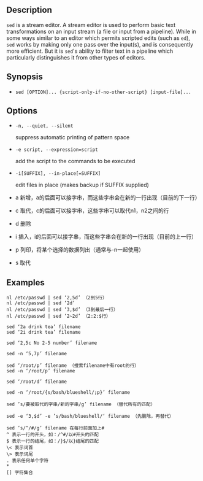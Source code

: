 ## Description

`sed` is a stream editor. A stream editor is used to perform basic text transformations on an input stream (a file or input from a pipeline). While in some ways similar to an editor which permits scripted edits (such as `ed`), `sed` works by making only one pass over the input(s), and is consequently more efficient. But it is `sed`'s ability to filter text in a pipeline which particularly distinguishes it from other types of editors.

## Synopsis

- `sed [OPTION]... {script-only-if-no-other-script} [input-file]...`

## Options

- `-n, --quiet, --silent`

    suppress automatic printing of pattern space

- `-e script, --expression=script`

    add the script to the commands to be executed

- `-i[SUFFIX], --in-place[=SUFFIX]`

    edit files in place (makes backup if SUFFIX supplied)

- a 新增，a的后面可以接字串，而这些字串会在新的一行出现（目前的下一行）
- c 取代，c的后面可以接字串，这些字串可以取代n1，n2之间的行
- d 删除
- i 插入，i的后面可以接字串，而这些字串会在新的一行出现（目前的上一行）
- p 列印，将某个选择的数据列出（通常与-n一起使用）
- s 取代

## Examples

```
nl /etc/passwd | sed ‘2,5d’ （2到5行）
nl /etc/passwd | sed ‘2d’
nl /etc/passwd | sed ‘3,$d’ （3到最后一行）
nl /etc/passwd | sed ‘2~2d’ （2:2:$行）

sed ‘2a drink tea’ filename
sed ‘2i drink tea’ filename

sed ‘2,5c No 2-5 number’ filename

sed -n ‘5,7p’ filename

sed ‘/root/p’ filename （搜索filename中有root的行）
sed -n ‘/root/p’ filename

sed ‘/root/d’ filename

sed -n ‘/root/{s/bash/blueshell/;p}’ filename

sed ’s/要被取代的字串/新的字串/g’ filename （替代所有的匹配）

sed -e ‘3,$d’ -e ’s/bash/blueshell/‘ filename （先删除，再替代）

sed ’s/^/#/g’ filename 在每行前面加上#
^ 表示一行的开头，如：/^#/以#开头的匹配
$ 表示一行的结尾，如：/}$/以}结尾的匹配
\< 表示词首
\> 表示词尾
. 表示任何单个字符
*
[] 字符集合
```
